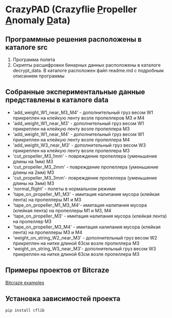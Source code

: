# CrazyPAD (Crazyflie <ins>P</ins>ropeller <ins>A</ins>nomaly <ins>D</ins>ata)

## Программные решения расположены в каталоге src
1. Программа полета
2. Скрипты расшифровки бинарных данных расположены в каталоге decrypt_data. В каталоге расположен файл readme.md с подробным описанием программы

## Собранные экспериментальные данные представлены в каталоге data
 - 'add_weight_W1_near_M3_M4' - дополнительный груз весом W1 прикреплен на клейкую ленту возле пропеллеров M3 и M4
 - 'add_weight_W1_near_M3' - дополнительный груз весом W1 прикреплен на клейкую ленту возле пропеллера M3
 - 'add_weight_W1_near_M4' - дополнительный груз весом W1 прикреплен на клейкую ленту возле пропеллера M4
 - 'add_weight_W3_near_M3' - дополнительный груз весом W3 прикреплен на клейкую ленту возле пропеллера M3
 - 'cut_propeller_M3_1mm' - повреждение пропеллера (уменьшение длины на 1мм) M3
 - 'cut_propeller_M3_2mm' - повреждение пропеллера (уменьшение длины на 2мм) M3
 - 'cut_propeller_M3_3mm'- повреждение пропеллера (уменьшение длины на 3мм) M3
 - 'normal_flight' - полеты в нормальном режиме
 - 'tape_on_propeller_M1_M3' - имитация налипания мусора (клейкая лента) на пропеллеры M1 и M3
 - 'tape_on_propeller_M1_M3_M4'- имитация налипания мусора (клейкая лента) на пропеллеры M1 и M3, M4
 - 'tape_on_propeller_M3' - имитация налипания мусора (клейкая лента) на пропеллер M3
 - 'tape_on_propeller_M3_M4' - имитация налипания мусора (клейкая лента) на пропеллеры М3 и M4
 - 'weight_on_string_W2_near_M3' - дополнительный груз весом W2 прикреплен на нитке длиной 63см возле пропеллера M3
 - 'weight_on_string_W3_near_M3'- дополнительный груз весом W3 прикреплен на нитке длиной 63см возле пропеллера M3

## Примеры проектов от Bitcraze
[Bitcraze examples](https://github.com/bitcraze/crazyflie-lib-python/tree/master/examples)

## Установка зависимостей проекта
`pip install cflib`
